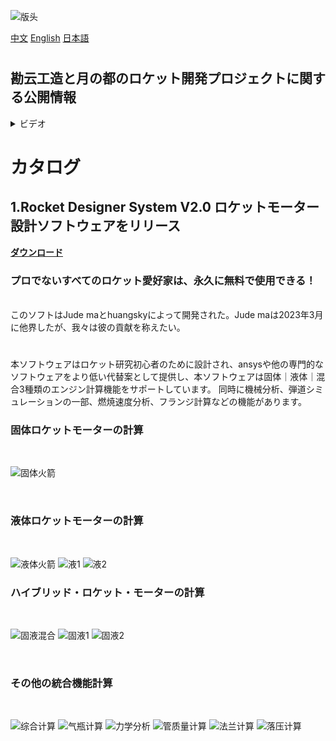 ![版头](https://github.com/Kanyon-industries/Rocket/assets/57067525/6e2cb0eb-2c65-4690-af21-c2a6f7591098)

[中文](README.md "中文") [English](eng-README.md "English") [日本語](jp-README.md "日本語")

#

## 勘云工造と月の都のロケット開発プロジェクトに関する公開情報
<details>
<summary>ビデオ</summary>
【RD-01】500N 発煙硝酸-Tonka250 液体ロケットモーター  →  https://www.bilibili.com/video/BV1CW411C7Dg
<br>
【RD-02】2000N液体酸素-ケロシン 液体ロケットモーター  →  https://www.bilibili.com/video/BV17J411b7Tz
</details>

#

# カタログ
## 1.Rocket Designer System V2.0 ロケットモーター設計ソフトウェアをリリース
**[ダウンロード](https://github.com/Kanyon-industries/Rocket/releases/download/RDS/Rocket.Designer.System.zip)**
<br>
### プロでないすべてのロケット愛好家は、永久に無料で使用できる！
<br>
このソフトはJude maとhuangskyによって開発された。Jude maは2023年3月に他界したが、我々は彼の貢献を称えたい。

#

本ソフトウェアはロケット研究初心者のために設計され、ansysや他の専門的なソフトウェアをより低い代替案として提供し、本ソフトウェアは固体｜液体｜混合3種類のエンジン計算機能をサポートしています。 同時に機械分析、弾道シミュレーションの一部、燃焼速度分析、フランジ計算などの機能があります。
<br>
### 固体ロケットモーターの計算
<br>

![固体火箭](https://github.com/Kanyon-industries/Rocket/assets/57067525/c2335d6c-0698-49b4-8769-c6bfdf08d1f8)

<br>

### 液体ロケットモーターの計算
<br>

![液体火箭](https://github.com/Kanyon-industries/Rocket/assets/57067525/504e83a1-7a5b-41b9-a5af-1c1d027cb14c)
![液1](https://github.com/Kanyon-industries/Rocket/assets/57067525/e02f44f5-075d-434b-8181-e12b07ecb59d)
![液2](https://github.com/Kanyon-industries/Rocket/assets/57067525/2e27f5d9-5f39-4771-94a4-266b8ecc698e)


### ハイブリッド・ロケット・モーターの計算
<br>

![固液混合](https://github.com/Kanyon-industries/Rocket/assets/57067525/269648d0-714f-4ee7-bf35-52a5d058782e)
![固液1](https://github.com/Kanyon-industries/Rocket/assets/57067525/30723908-1b0d-4fb8-bbf5-7678e311a6f1)
![固液2](https://github.com/Kanyon-industries/Rocket/assets/57067525/0bd94fe6-2305-4174-a8bc-ac09cd73d77f)

<br>

### その他の統合機能計算
<br>

![综合计算](https://github.com/Kanyon-industries/Rocket/assets/57067525/bdc33717-64c0-4db2-9ab3-4c8a2a877fe3)
![气瓶计算](https://github.com/Kanyon-industries/Rocket/assets/57067525/2a5ea54a-b231-45a5-b19d-eecd199c0d5d)
![力学分析](https://github.com/Kanyon-industries/Rocket/assets/57067525/5c2346a4-39ca-45c9-a62d-9eed98c891da)
![管质量计算](https://github.com/Kanyon-industries/Rocket/assets/57067525/22551612-345c-4c67-9569-dac34e7a3092)
![法兰计算](https://github.com/Kanyon-industries/Rocket/assets/57067525/2595402b-efed-48fd-9d96-e28cd3addeb0)
![落压计算](https://github.com/Kanyon-industries/Rocket/assets/57067525/a6536367-d322-45ef-b3b7-5ce9f31594dc)
